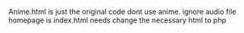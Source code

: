 Anime.html is just the original code dont use anime. 
ignore audio file 
homepage is index.html
needs change the necessary html to php 

